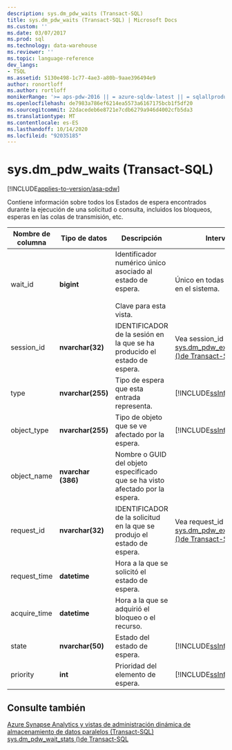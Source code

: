 ```yaml
---
description: sys.dm_pdw_waits (Transact-SQL)
title: sys.dm_pdw_waits (Transact-SQL) | Microsoft Docs
ms.custom: ''
ms.date: 03/07/2017
ms.prod: sql
ms.technology: data-warehouse
ms.reviewer: ''
ms.topic: language-reference
dev_langs:
- TSQL
ms.assetid: 5130e498-1c77-4ae3-a80b-9aae396494e9
author: ronortloff
ms.author: rortloff
monikerRange: '>= aps-pdw-2016 || = azure-sqldw-latest || = sqlallproducts-allversions'
ms.openlocfilehash: de7983a786ef6214ea5573a6167175bcb1f5df20
ms.sourcegitcommit: 22dacedeb6e8721e7cdb6279a946d4002cfb5da3
ms.translationtype: MT
ms.contentlocale: es-ES
ms.lasthandoff: 10/14/2020
ms.locfileid: "92035185"
---
```

# <a name="sysdm_pdw_waits-transact-sql"></a>sys.dm_pdw_waits (Transact-SQL)
[!INCLUDE[applies-to-version/asa-pdw](../../includes/applies-to-version/asa-pdw.md)]

  Contiene información sobre todos los Estados de espera encontrados durante la ejecución de una solicitud o consulta, incluidos los bloqueos, esperas en las colas de transmisión, etc.  
  
|Nombre de columna|Tipo de datos|Descripción|Intervalo|  
|-----------------|---------------|-----------------|-----------|  
|wait_id|**bigint**|Identificador numérico único asociado al estado de espera.<br /><br /> Clave para esta vista.|Único en todas las esperas en el sistema.|  
|session_id|**nvarchar(32)**|IDENTIFICADOR de la sesión en la que se ha producido el estado de espera.|Vea session_id en [sys.dm_pdw_exec_sessions &#40;&#41;de Transact-SQL ](../../relational-databases/system-dynamic-management-views/sys-dm-pdw-exec-sessions-transact-sql.md).|  
|type|**nvarchar(255)**|Tipo de espera que esta entrada representa.|[!INCLUDE[ssInfoNA](../../includes/ssinfona-md.md)]|  
|object_type|**nvarchar(255)**|Tipo de objeto que se ve afectado por la espera.|[!INCLUDE[ssInfoNA](../../includes/ssinfona-md.md)]|  
|object_name|**nvarchar (386)**|Nombre o GUID del objeto especificado que se ha visto afectado por la espera.||  
|request_id|**nvarchar(32)**|IDENTIFICADOR de la solicitud en la que se produjo el estado de espera.|Vea request_id en [sys.dm_pdw_exec_requests &#40;&#41;de Transact-SQL ](../../relational-databases/system-dynamic-management-views/sys-dm-pdw-exec-requests-transact-sql.md).|  
|request_time|**datetime**|Hora a la que se solicitó el estado de espera.||  
|acquire_time|**datetime**|Hora a la que se adquirió el bloqueo o el recurso.||  
|state|**nvarchar(50)**|Estado del estado de espera.|[!INCLUDE[ssInfoNA](../../includes/ssinfona-md.md)]|  
|priority|**int**|Prioridad del elemento de espera.|[!INCLUDE[ssInfoNA](../../includes/ssinfona-md.md)]|  
  
## <a name="see-also"></a>Consulte también  
 [Azure Synapse Analytics y vistas de administración dinámica de almacenamiento de datos paralelos &#40;Transact-SQL&#41;](../../relational-databases/system-dynamic-management-views/sql-and-parallel-data-warehouse-dynamic-management-views.md)   
 [sys.dm_pdw_wait_stats &#40;&#41;de Transact-SQL ](../../relational-databases/system-dynamic-management-views/sys-dm-pdw-wait-stats-transact-sql.md)  
  
  
